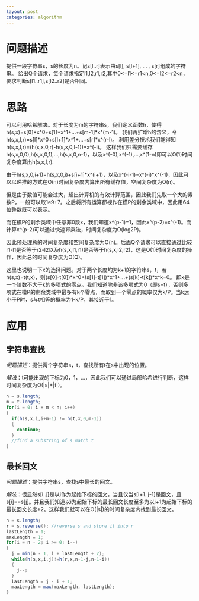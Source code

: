 ```yaml
---
layout: post
categories: algorithm
---
```


# 问题描述

提供一段字符串s，s的长度为n。记s\[l..r]表示由s\[l], s\[l+1], ... , s\[r]组成的字符串。
给出Q个请求，每个请求指定l1,l2,r1,r2,其中0<=l1<=r1<n,0<=l2<=r2<n，要求判断s\[l1..r1],s\[l2..r2]是否相同。

# 思路

可以利用哈希解决。对于长度为m的字符串s，我们定义函数h，使得h(s,x)=s\[0]\*x^0+s\[1]\*x^1+...+s\[m-1]\*x^(m-1)。
我们再扩增h的含义，令h(s,x,l,r)=s\[l]\*x^0+s\[l+1]\*x^1+...+s\[r]\*x^(r-l)。
利用差分技术我们能得知h(s,x,l,r)=(h(s,x,0,r)-h(s,x,0,l-1))\*x^(-l)。
这样我们只需要缓存h(s,x,0,0),h(s,x,0,1),...,h(s,x,0,n-1)，以及x^(-0),x^(-1),...,x^(1-n)即可以O(1)时间复杂度算出h(s,x,l,r).

由于h(s,x,0,i+1)=h(s,x,0,i)+s\[i+1]\*x^(i+1)，以及x^(-i-1)=x^(-i)\*x^(-1)，因此可以以递推的方式在O(n)时间复杂度内算出所有缓存值，空间复杂度为O(n)。

但是由于数值可能会过大，超出计算机的有效计算范围，因此我们先取一个大的素数P，一般可以取1e9+7。之后将所有运算都视作在模P的剩余类域中，因此用64位整数既可以表示。

而在模P的剩余类域中任意非0数x，我们知道x^(p-1)=1，因此x^(p-2)=x^(-1)。而计算x^(p-2)可以通过快速幂乘法，时间复杂度为O(log2P)。

因此预处理总的时间复杂度和空间复杂度为O(n)。后面Q个请求可以直接通过比较r1-l1是否等于r2-l2以及h(s,x,l1,r1)是否等于h(s,x,l2,r2)，这是O(1)时间复杂度的操作，因此总的时间复杂度为O(Q)。

这里也说明一下x的选择问题。对于两个长度均为k+1的字符串s，t，若h(s,x)=t(t,x)，则(s\[0]-t\[0])\*x^0+(s\[1]-t\[1])\*x^1+...+(s\[k]-t\[k])\*x^k=0。
即x是一个阶数不大于k的多项式的零点。我们知道除非该多项式为0（即s=t），否则多项式在模P的剩余类域中最多有k个零点，而取到一个零点的概率仅为k/P。当k远小于P时，s与t相等的概率为1-k/P，其接近于1。

# 应用

## 字符串查找

*问题描述*：提供两个字符串s，t，查找所有t在s中出现的位置。

*解法*：t可能出现的下标为0，1，...，因此我们可以通过局部哈希进行判断，这样时间复杂度为O(\|s\|+\|t\|)。

```java
n = s.length;
m = t.length;
for(i = 0; i + m < n; i++)
{
  if(h(s,x,i,i+m-1) != h(t,x,0,m-1))
  {
    continue;
  }
  //find a substring of s match t
}
```

## 最长回文

*问题描述*：提供字符串s，查找s中最长的回文。

*解法*：很显然s[i..j]是以i作为起始下标的回文，当且仅当s\[i+1..j-1]是回文，且s\[i]==s[j]。并且我们知道以i为起始下标的最长回文长度至多为以i+1为起始下标的最长回文长度+2。这样我们就可以在O(\|s\|)的时间复杂度内找到最长回文。

```java
n = s.length;
r = s.reverse(); //reverse s and store it into r
lastLength = 1;
maxLength = 1;
for(i = n - 2; i >= 0; i--)
{
  j = min(n - 1, i + lastLength + 2);
  while(h(s,x,i,j)!=h(r,x,n-1-j,n-1-i))
  {
    j--;
  }
  lastLength = j - i + 1;
  maxLength = max(maxLength, lastLength);
}
```
